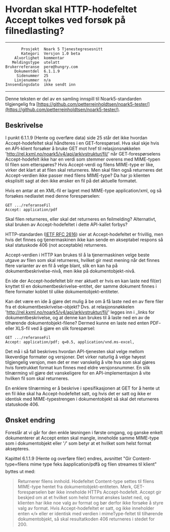Hvordan skal HTTP-hodefeltet Accept tolkes ved forsøk på filnedlasting?
=======================================================================

 ------------------  ---------------------------------
           Prosjekt  Noark 5 Tjenestegresesnitt
           Kategori  Versjon 1.0 beta
        Alvorlighet  kommentar
       Meldingstype  utelatt
    Brukerreferanse  pere@hungry.com
        Dokumentdel  6.1.1.9
         Sidenummer  25
        Linjenummer  n/a
    Innsendingsdato  ikke sendt inn
 ------------------  ---------------------------------

Denne teksten er del av en samling innspill til Noark5-standarden
tilgjengelig fra [https://github.com/petterreinholdtsen/noark5-tester/](https://github.com/petterreinholdtsen/noark5-tester/).

Beskrivelse
-----------

I punkt 6.1.1.9 (Hente og overføre data) side 25 står det ikke hvordan
Accept-hodefeltet skal håndteres i en GET-forespørsel.  Hva skal skje
hvis en API-klient forsøker å bruke GET mot href til relasjonsnøkkelen
'http://rel.kxml.no/noark5/v4/api/arkivstruktur/fil/' når
GET-forespørselens Accept-hodefelt ikke har en verdi som stemmer
overens med MIME-typen til filen som etterspøres?  Hvis Accept-verdi
og filens MIME-type er like, virker det klart at at filen skal
returneres.  Men skal filen også returneres det Accept-verdien ikke
passer med filens MIME-type?  Da har jo klienten eksplisitt sagt at
den ikke ønsker en fil på det aktuelle formatet.

Hvis en antar at en XML-fil er lagret med MIME-type application/xml,
og så forsøkes nedlastet med denne forespørselen:

```
GET .../referanseFil
Accept: application/pdf
```

Skal filen returneres, eller skal det returneres en feilmelding?
Alternativt, skal bruken av Accept-hodefeltet i dette API-kallet
forbys?

HTTP-standarden ([IETF RFC
2616](https://www.w3.org/Protocols/rfc2616/rfc2616-sec14.html)) sier
at Accept-hodefeltet er frivillig, men hvis det finnes og
tjenermaskinen ikke kan sende en akseptabel respons så skal statuskode
406 (not acceptable) returneres.

Accept-verdien i HTTP kan brukes til å la tjenermaskinen velge beste
utgave av filen som skal returneres, hvilket gir mest mening når det
finnes flere varianter av en fil å velge blant, slik en kan ha på
dokumentbeskrivelse-nivå, men ikke på dokumentobjekt-nivå.

En ide der Accept-hodefeltet blir mer aktuelt er hvis en kan laste ned
fil(er) knyttet til en dokumentbeskrivelse-entitet, der samme dokument
finnes i flere formater koblet til ulike dokumentobjekt-entiteter.

Kan det være en ide å gjøre det mulig å be om å få laste ned en av
flere filer fra et dokumentbeskrivelse-objekt?  Dvs. at
relasjonsnøkkelen
'http://rel.kxml.no/noark5/v4/api/arkivstruktur/fil/' legges inn i
\_links for dokumentbeskrivelse, og at denne kan brukes til å laste
ned en av de tilhørende dokumentobjekt-filene?  Dermed kunne en laste
ned enten PDF- eller XLS-fil ved å gjøre en slik forespørsel:

```
GET .../referanseFil
Accept: application/pdf; q=0.5, application/vnd.ms-excel,
```

Det må i så fall beskrives hvordan API-tjenesten skal velge mellom
likeverdige formater og versjoner.  Det virker naturlig å velge høyest
tilgjengelig versjon, men det er mer vanskelig å vite hva som skal
gjøres hvis foretrukket format kun finnes med eldre versjonsnummer.
En slik tilnærming vil gjøre det vanskeligere for en
API-implementasjon å vite hvilken fil som skal returneres.

En enklere tilnærming er å beskrive i spesifikasjonen at GET for å
hente ut en fil ikke skal ha Accept-hodefeltet satt, og hvis det er
satt og ikke er identisk med MIME-typestrengen i dokumentobjekt så
skal det returneres statuskode 406.

Ønsket endring
--------------

Foreslår at vi går for den enkle løsningen i første omgang, og ganske
enkelt dokumenterer at Accept enten skal mangle, inneholde samme
MIME-type som i dokumentobjekt eller '*/*' som betyr at et hvilket som
helst format aksepteres.

Kapittel 6.1.1.9 (Hente og overføre filer) endres, avsnittet "Gir
Content-type=filens mime type feks âapplication/pdfâ
og filen streames til klient" byttes ut med:

> Returnerer filens innhold.  Hodefeltet Content-type settes til
> filens MIME-type hentet fra dokumentobjekt-entiteten.  Merk,
> GET-forespørselen bør ikke inneholde HTTPs Accept-hodefelt.  Accept
> gir beskjed om at et hvilket som helst format ønskes lastet ned, og
> klienten har ikke noe valg av format og bør derfor ikke forsøke å
> styre valg av format.  Hvis Accept-hodefeltet er satt, og ikke
> inneholder enten «*/*» eller er identisk med verdien i
> mimeType-feltet til tilhørende dokumentobjekt, så skal resultatkoden
> 406 returneres i stedet for 200.
